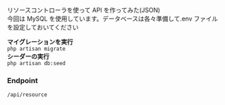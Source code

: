 リソースコントローラを使って API を作ってみた(JSON)  
今回は MySQL を使用しています。データベースは各々準備して.env ファイルを設定しておいてください

**マイグレーションを実行**  
`php artisan migrate`  
**シーダーの実行**  
`php artisan db:seed`

### Endpoint   
`/api/resource`
